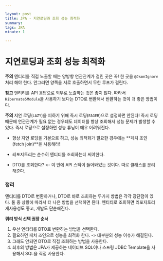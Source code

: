 ```yaml
---

layout: post
title: JPA - 지연로딩과 조회 성능 최적화
summary: 
tags: JPA
minute: 1

---
```


# 지연로딩과 조회 성능 최적화



**주의**
엔티리를 직접 노출할 때는 양방향 연관관계가 걸린 곳은 꼭! 한 곳을 `@JsonIgnore` 처리 해야 한다. 안그러면 양쪽을 서로 호출하면서 무한 루프가 걸린다.

**참고**
엔티티를 API 응답으로 외부로 노출하는 것은 좋지 않다. 따라서 `Hibernate5Module`을 사용하기 보다는 DTO로 변환해서 반환하는 것이 더 좋은 방법이다.

**주의**
지연 로딩(`LAZY`)을 피하기 위해 즉시 로딩(`EAGER`)으로 설정하면 안된다! 즉시 로딩 때문에 연관관계가 필요 없는 경우데도 데이터를 항상 조회해서 성능 문제가 발생할 수 있다. 즉시 로딩으로 설정하면 성능 튜닝이 매우 어려워진다.

- 항상 지연 로딩을 기본으로 하고, 성능 최적화가 필요한 경우에는 **페치 조인(fetch join)**을 사용해라!


- 레포지토리는 순수히 엔티티를 조회하는데 써야한다.

- DTO를 조회한다? <- 이 안에 API 스펙이 들어와있는 것이다. 따로 클래스를 분리해준다.

### 정리

엔티티를 DTO로 변환하거나, DTO로 바로 조회하는 두가지 방법은 각각 장단점이 있다. 둘 중 상황에 따라서 더 나은 방법을 선택하면 된다. 엔티티로 조회하면 리포지토리 재사용성도 좋고, 개발도 단순해진다.

**쿼리 방식 선택 권장 순서**

1. 우선 엔티티를 DTO로 변환하는 방법을 선택한다.
2. 필요하면 페치 조인으로 성능을 최적화 한다. -> 대부분의 성능 이슈가 해결된다.
3. 그래도 안되면 DTO로 직접 조회하는 방법을 사용한다.
4. 최후의 방법은 JPA가 제공하는 네이티브 SQL이나 스프링 JDBC Template을 사용해서 SQL을 직접 사용한다.

